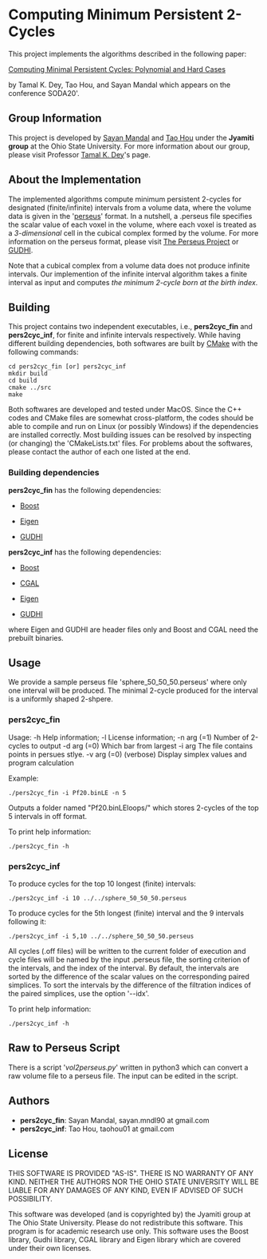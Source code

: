 # Computing Minimum Persistent 2-Cycles

This project implements the algorithms described in the following paper:

[Computing Minimal Persistent Cycles: Polynomial and Hard Cases](https://arxiv.org/pdf/1907.04889.pdf)

by Tamal K. Dey, Tao Hou, and Sayan Mandal which appears on the conference SODA20'.

## Group Information

This project is developed by [Sayan Mandal](http://web.cse.ohio-state.edu/%7Emandal.25/) and [Tao Hou](https://taohou01.github.io) under the **Jyamiti group** at the Ohio State University. For more information about our group, please visit Professor [Tamal K. Dey](http://web.cse.ohio-state.edu/~dey.8/)'s page.

## About the Implementation

The implemented algorithms compute minimum persistent 2-cycles for designated (finite/infinite) intervals from a volume data, where the volume data is given in the '[perseus](http://people.maths.ox.ac.uk/nanda/perseus/index.html)' format. In a nutshell, a .perseus file specifies the scalar value of each voxel in the volume, where each voxel is treated as a *3-dimensional* cell in the cubical complex formed by the volume. For more information on the perseus format, please visit [The Perseus Project](http://people.maths.ox.ac.uk/nanda/perseus/index.html) or [GUDHI](https://gudhi.inria.fr/doc/latest/fileformats.html#FileFormatsPerseus).

Note that a cubical complex from a volume data does not produce infinite intervals. Our implemention of the infinite interval algorithm takes a finite interval as input and computes *the minimum 2-cycle born at the birth index*.

## Building

This project contains two independent executables, i.e., **pers2cyc_fin** and **pers2cyc_inf**, for finite and infinite intervals respectively. While having different building dependencies, both softwares are built by [CMake](https://cmake.org) with the following commands:

```
cd pers2cyc_fin [or] pers2cyc_inf
mkdir build
cd build
cmake ../src
make
```
Both softwares are developed and tested under MacOS. Since the C++ codes and CMake files are somewhat cross-platform, the codes should be able to compile and run on Linux (or possibly Windows) if the dependencies are installed correctly. Most building issues can be resolved by inspecting (or changing) the 'CMakeLists.txt' files. For problems about the softwares, please contact the author of each one listed at the end.

### Building dependencies

**pers2cyc_fin** has the following dependencies:

* [Boost](https://www.boost.org)

* [Eigen](http://eigen.tuxfamily.org/index.php?title=Main_Page)

* [GUDHI](https://gudhi.inria.fr)

**pers2cyc_inf** has the following dependencies:

* [Boost](https://www.boost.org)

* [CGAL](https://www.cgal.org)

* [Eigen](http://eigen.tuxfamily.org/index.php?title=Main_Page)

* [GUDHI](https://gudhi.inria.fr)

where Eigen and GUDHI are header files only and Boost and CGAL need the prebuilt binaries.

## Usage

We provide a sample perseus file 'sphere_50_50_50.perseus' where only one interval will be produced. The minimal 2-cycle produced for the interval is a uniformly shaped 2-shpere.

### pers2cyc_fin

Usage:
  -h                    Help information;
  -l                    License information;
  -n arg (=1)           Number of 2-cycles to output
  -d arg (=0)           Which bar from largest
  -i arg                The file contains points in persues stlye.
  -v arg (=0)           (verbose) Display simplex values and program calculation
  
Example:
```
./pers2cyc_fin -i Pf20.binLE -n 5
```

Outputs a folder named "Pf20.binLEloops/" which stores 2-cycles of the top 5 intervals in off format.

To print help information:

```
./pers2cyc_fin -h
```


### pers2cyc_inf

To produce cycles for the top 10 longest (finite) intervals:

```
./pers2cyc_inf -i 10 ../../sphere_50_50_50.perseus
```

To produce cycles for the 5th longest (finite) interval and the 9 intervals following it:

```
./pers2cyc_inf -i 5,10 ../../sphere_50_50_50.perseus
```

All cycles (.off files) will be written to the current folder of execution and cycle files will be named by the input .perseus file, the sorting criterion of the intervals, and the index of the interval. By default, the intervals are sorted by the difference of the scalar values on the corresponding paired simplices. To sort the intervals by the difference of the filtration indices of the paired simplices, use the option '--idx'.

To print help information:

```
./pers2cyc_inf -h
```

## Raw to Perseus Script

There is a script '*vol2perseus.py*' written in python3 which can convert a raw volume file to a perseus file. The input can be edited in the script.

## Authors

* **pers2cyc_fin**: Sayan Mandal, sayan.mndl90 at gmail.com
* **pers2cyc_inf**: Tao Hou, taohou01 at gmail.com

## License

THIS SOFTWARE IS PROVIDED "AS-IS". THERE IS NO WARRANTY OF ANY KIND. NEITHER THE AUTHORS NOR THE OHIO STATE UNIVERSITY WILL BE LIABLE FOR ANY DAMAGES OF ANY KIND, EVEN IF ADVISED OF SUCH POSSIBILITY. 

This software was developed (and is copyrighted by) the Jyamiti group at The Ohio State University. Please do not redistribute this software. This program is for academic research use only. This software uses the Boost library, Gudhi library, CGAL library and Eigen library which are covered under their own licenses.


